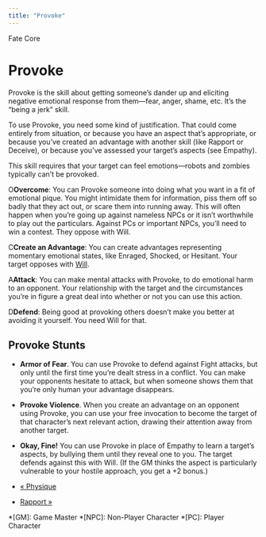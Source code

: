 ```yaml
---
title: "Provoke"
---
```

    
Fate Core

#  Provoke

Provoke is the skill about getting someone’s dander up and eliciting negative
emotional response from them—fear, anger, shame, etc. It’s the “being a jerk”
skill.

To use Provoke, you need some kind of justification. That could come entirely
from situation, or because you have an aspect that’s appropriate, or because
you’ve created an advantage with another skill (like Rapport or Deceive), or
because you’ve assessed your target’s aspects (see Empathy).

This skill requires that your target can feel emotions—robots and zombies
typically can’t be provoked.

<span class="fate_font">O</span>**Overcome**: You can Provoke someone into doing what
you want in a fit of emotional pique. You might intimidate them for
information, piss them off so badly that they act out, or scare them into
running away. This will often happen when you’re going up against nameless
NPCs or it isn’t worthwhile to play out the particulars. Against PCs or
important NPCs, you’ll need to win a contest. They oppose with Will.

<span class="fate_font">C</span>**Create an Advantage**: You can create advantages
representing momentary emotional states, like <span class="aspect">Enraged</span>,
<span class="aspect">Shocked</span>, or <span class="aspect">Hesitant</span>. Your target
opposes with [Will](../../fate-core/will).

<span class="fate_font">A</span>**Attack**: You can make mental attacks with Provoke,
to do emotional harm to an opponent. Your relationship with the target and the
circumstances you’re in figure a great deal into whether or not you can use
this action.

<span class="fate_font">D</span>**Defend**: Being good at provoking others doesn’t
make you better at avoiding it yourself. You need Will for that.

## Provoke Stunts

  * **Armor of Fear**. You can use Provoke to defend against Fight attacks, but only until the first time you’re dealt stress in a conflict. You can make your opponents hesitate to attack, but when someone shows them that you’re only human your advantage disappears.
  * **Provoke Violence**. When you create an advantage on an opponent using Provoke, you can use your free invocation to become the target of that character’s next relevant action, drawing their attention away from another target.
  * **Okay, Fine!** You can use Provoke in place of Empathy to learn a target’s aspects, by bullying them until they reveal one to you. The target defends against this with Will. (If the GM thinks the aspect is particularly vulnerable to your hostile approach, you get a +2 bonus.)

  * [« Physique](/fate-core/physique)
  * [Rapport »](/fate-core/rapport)

  *[GM]: Game Master
  *[NPC]: Non-Player Character
  *[PC]: Player Character

